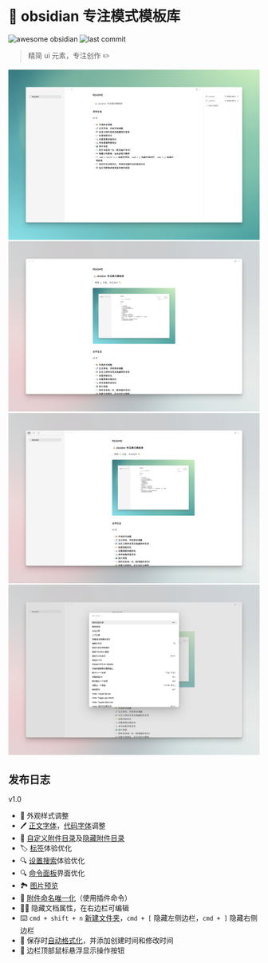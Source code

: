 
#  🧘 obsidian 专注模式模板库

![awesome obsidian](https://img.shields.io/badge/awesome%20obsidian-7C3AED) ![last commit](https://shields.io/github/last-commit/linqing24/obsidian-focus-mode-template)

> 精简 ui 元素，专注创作 ✏️

![](assets/README/image-20240422190825866.png)
![](assets/README/image-20240422195913285.png)
![](assets/README/image-20240422195952141.png)
![](assets/README/image-20240422195958096.png)

## 发布日志

v1.0

- 🎨 外观样式调整
- 🖊️ [正文字体](https://github.com/lxgw/LxgwWenKai-Screen)，[代码字体](https://github.com/tonsky/FiraCode)调整
- 📁 [自定义附件目录](https://github.com/RainCat1998/obsidian-custom-attachment-location)及[隐藏附件目录](https://github.com/JonasDoesThings/obsidian-hide-folders)
- 🏷️ [标签](https://github.com/pjeby/tag-wrangler)体验优化
- 🔍 [设置搜索](https://github.com/javalent/settings-search)体验优化
- 🔍 [命令面板](https://github.com/AlexBieg/obsidian-better-command-palette)界面优化
- 🏞️ [图片预览](https://github.com/sissilab/obsidian-image-toolkit)
- 📎 [附件命名唯一化](https://github.com/dy-sh/obsidian-unique-attachments)（使用插件命令）
- 🏳️‍🌈 隐藏文档属性，在右边栏可编辑
- ⌨️ `cmd + shift + n` [新建文件夹](https://github.com/Taitava/obsidian-shellcommands)，`cmd + [` 隐藏左侧边栏，`cmd + ]` 隐藏右侧边栏
- 📄 保存时[自动格式化](https://github.com/platers/obsidian-linter)，并添加创建时间和修改时间
- 🔘 边栏顶部鼠标悬浮显示操作按钮

